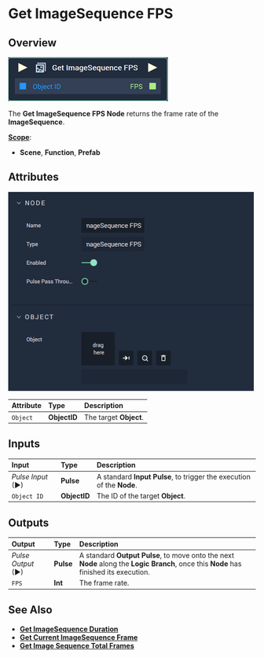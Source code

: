 # Get ImageSequence FPS

## Overview

![The Get ImageSequence FPS Node.](../../../.gitbook/assets/node-get-imagesequence-fps.png)

The **Get ImageSequence FPS Node** returns the frame rate of the **ImageSequence**.

[**Scope**](../overview.md#scopes):
*  **Scene**, **Function**, **Prefab**

## Attributes

![The Get ImageSequence FPS Node Attributes.](../../../.gitbook/assets/node-get-imagesequence-fps-attr.png)

| Attribute | Type | Description |
| :--- | :--- | :--- |
| `Object` | **ObjectID** | The target **Object**. |

## Inputs

| Input | Type | Description |
| :--- | :--- | :--- |
| _Pulse Input_ \(►\) | **Pulse** | A standard **Input Pulse**, to trigger the execution of the **Node**. |
| `Object ID` | **ObjectID** | The ID of the target **Object**. |

## Outputs

| Output | Type | Description |
| :--- | :--- | :--- |
| _Pulse Output_ \(►\) | **Pulse** | A standard **Output Pulse**, to move onto the next **Node** along the **Logic Branch**, once this **Node** has finished its execution. |
| `FPS` | **Int** | The frame rate. |

## See Also

* [**Get ImageSequence Duration**](getimagesequenceduration.md)
* [**Get Current ImageSequence Frame**](getcurrentimagesequenceframe.md)
* [**Get Image Sequence Total Frames**](getimagesequencetotalframes.md)

